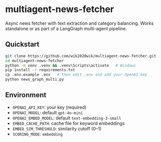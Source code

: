 # multiagent-news-fetcher

Async news fetcher with text extraction and category balancing. Works standalone or as part of a LangGraph multi-agent pipeline.

## Quickstart

```bash
git clone https://github.com/wik2020wik/multiagent-news-fetcher.git
cd multiagent-news-fetcher
python -m venv .venv && .venv\Scripts\activate   # Windows
pip install -r requirements.txt
cp .env.example .env   # then edit .env and add your OpenAI key
python news_graph_multi.py
```

## Environment

- `OPENAI_API_KEY`: your key (required)
- `OPENAI_MODEL`: default `gpt-4o-mini`
- `OPENAI_EMBED_MODEL`: default `text-embedding-3-small`
- `EMBED_CACHE_PATH`: cache file for keyword embeddings
- `EMBED_SIM_THRESHOLD`: similarity cutoff (0–1)
- `SCORING_MODE`: `embedding`
